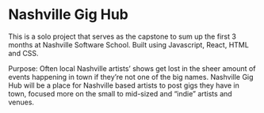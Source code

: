 # Nashville Gig Hub

This is a solo project that serves as the capstone to sum up the first 3 months at Nashville Software School. Built using Javascript, React, HTML and CSS.

Purpose: 
Often local Nashville artists’ shows get lost in the sheer amount of events happening in town if they’re not one of the big names. Nashville Gig Hub will be a place for Nashville based artists to post gigs they have in town, focused more on the small to mid-sized and “indie” artists and venues.

